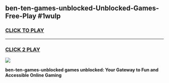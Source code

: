 
## ben-ten-games-unblocked-Unblocked-Games-Free-Play #1wulp
<h3>
<a href="https://us.freeplayer.one?title=ben-ten-games-unblocked&ref=9M">CLICK TO PLAY</a></h3>
<hr>

<h3>
<a href="https://us.freeplayer.one?title=ben-ten-games-unblocked&ref=9M">CLICK 2 PLAY</a>
  
</h3>

<a href="https://us.freeplayer.one?title=ben-ten-games-unblocked&ref=9M"><img src="https://clearcache.store/games.png"></a>


**ben-ten-games-unblocked games unblocked: Your Gateway to Fun and Accessible Online Gaming**
